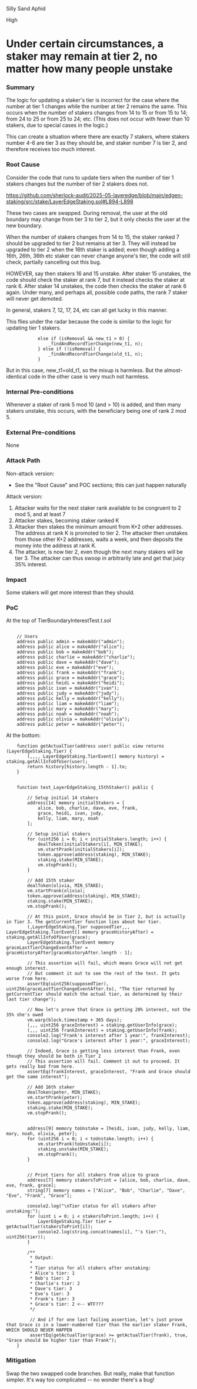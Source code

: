 Silly Sand Aphid

High

# Under certain circumstances, a staker may remain at tier 2, no matter how many people unstake

### Summary

The logic for updating a staker's tier is incorrect for the case where the number at tier 1 changes while the number at tier 2 remains the same. This occurs when the number of stakers changes from 14 to 15 or from 15 to 14; from 24 to 25 or from 25 to 24; etc. (This does not occur with fewer than 10 stakers, due to special cases in the logic.)

This can create a situation where there are exactly 7 stakers, where stakers number 4-6 are tier 3 as they should be, and staker number 7 is tier 2, and therefore receives too much interest.

### Root Cause

Consider the code that runs to update tiers when the number of tier 1 stakers changes but the number of tier 2 stakers does not.

https://github.com/sherlock-audit/2025-05-layeredge/blob/main/edgen-staking/src/stake/LayerEdgeStaking.sol#L894-L898

These two cases are swapped. During removal, the user at the old boundary may change from tier 3 to tier 2, but it only checks the user at the new boundary.

When the number of stakers changes from 14 to 15, the staker ranked 7 should be upgraded to tier 2 but remains at tier 3. They will instead be upgraded to tier 2 when the 16th staker is added; even though adding a 16th, 26th, 36th etc staker can never change anyone's tier, the code will still check, partially cancelling out this bug.

HOWEVER, say then stakers 16 and 15 unstake. After staker 15 unstakes, the code should check the staker at rank 7, but it instead checks the staker at rank 6. After staker 14 unstakes, the code then checks the staker at rank 6 again.  Under many, and perhaps all, possible code paths, the rank 7 staker will never get demoted.

In general, stakers 7, 12, 17, 24, etc can all get lucky in this manner.

This flies under the radar because the code is similar to the logic for updating tier 1 stakers.

```solidity
            else if (isRemoval && new_t1 > 0) {
                _findAndRecordTierChange(new_t1, n);
            } else if (!isRemoval) {
                _findAndRecordTierChange(old_t1, n);
            }
```

But in this case, new_t1=old_t1, so the mixup is harmless. But the almost-identical code in the other case is very much not harmless.

### Internal Pre-conditions

Whenever a staker of rank 5 mod 10 (and > 10) is added, and then many stakers unstake, this occurs, with the beneficiary being one of rank 2 mod 5.

### External Pre-conditions

None

### Attack Path

Non-attack version:
* See the "Root Cause" and POC sections; this can just happen naturally

Attack version:

1. Attacker waits for the next staker rank available to be congruent to 2 mod 5, and at least 7
2. Attacker stakes, becoming staker ranked K
3. Attacker then stakes the minimum amount from K+2 other addresses. The address at rank K is promoted to tier 2. The attacker then unstakes from those other K+2 addresses, waits a week, and then deposits the money into the address at rank K.
4. The attacker, is now tier 2, even though the next many stakers will be tier 3. The attacker can thus swoop in arbitrarily late and get that juicy 35% interest.

### Impact

Some stakers will get more interest than they should.

### PoC

At the top of TierBoundaryInterestTest.t.sol

```solidity

    // Users
    address public admin = makeAddr("admin");
    address public alice = makeAddr("alice");
    address public bob = makeAddr("bob");
    address public charlie = makeAddr("charlie");
    address public dave = makeAddr("dave");
    address public eve = makeAddr("eve");
    address public frank = makeAddr("frank");
    address public grace = makeAddr("grace");
    address public heidi = makeAddr("heidi");
    address public ivan = makeAddr("ivan");
    address public judy = makeAddr("judy");
    address public kelly = makeAddr("kelly");
    address public liam = makeAddr("liam");
    address public mary = makeAddr("mary");
    address public noah = makeAddr("noah");
    address public olivia = makeAddr("olivia");
    address public peter = makeAddr("peter");
```

At the bottom:


```solidity
    function getActualTier(address user) public view returns (LayerEdgeStaking.Tier) {
        (,,,, LayerEdgeStaking.TierEvent[] memory history) = staking.getAllInfoOfUser(user);
        return history[history.length - 1].to;
    }


    function test_LayerEdgeStaking_15thStaker() public {

        // Setup initial 14 stakers
        address[14] memory initialStakers = [
            alice, bob, charlie, dave, eve, frank,
            grace, heidi, ivan, judy,
            kelly, liam, mary, noah
        ];
        
        // Setup initial stakers
        for (uint256 i = 0; i < initialStakers.length; i++) {
            dealToken(initialStakers[i], MIN_STAKE);
            vm.startPrank(initialStakers[i]);
            token.approve(address(staking), MIN_STAKE);
            staking.stake(MIN_STAKE);
            vm.stopPrank();
        }

        // Add 15th staker
        dealToken(olivia, MIN_STAKE);
        vm.startPrank(olivia);
        token.approve(address(staking), MIN_STAKE);
        staking.stake(MIN_STAKE);
        vm.stopPrank();

        // At this point, Grace should be in Tier 2, but is actually in Tier 3. The getCurrentTier function lies about her tier.
        (,LayerEdgeStaking.Tier supposedTier,,, LayerEdgeStaking.TierEvent[] memory graceHistoryAfter) = staking.getAllInfoOfUser(grace);
        LayerEdgeStaking.TierEvent memory graceLastTierChangeEventAfter = graceHistoryAfter[graceHistoryAfter.length - 1];

        // This assertion will fail, which means Grace will not get enough interest.
        // But comment it out to see the rest of the test. It gets worse from here.
        assertEq(uint256(supposedTier), uint256(graceLastTierChangeEventAfter.to), "The tier returned by getCurrentTier should match the actual tier, as determined by their last tier change");

        // Now let's prove that Grace is getting 20% interest, not the 35% she's owed
        vm.warp(block.timestamp + 365 days);
        (,,, uint256 graceInterest) = staking.getUserInfo(grace);
        (,,, uint256 frankInterest) = staking.getUserInfo(frank);
        console2.log("Frank's interest after 1 year:", frankInterest);
        console2.log("Grace's interest after 1 year:", graceInterest);

        // Indeed, Grace is getting less interest than Frank, even though they should be both in Tier 2
        // This assertion will fail. Comment it out to proceed. It gets really bad from here.
        assertEq(frankInterest, graceInterest, "Frank and Grace should get the same interest");
        
        // Add 16th staker
        dealToken(peter, MIN_STAKE);
        vm.startPrank(peter);
        token.approve(address(staking), MIN_STAKE);
        staking.stake(MIN_STAKE);
        vm.stopPrank();


        address[9] memory toUnstake = [heidi, ivan, judy, kelly, liam, mary, noah, olivia, peter];
        for (uint256 i = 0; i < toUnstake.length; i++) {
            vm.startPrank(toUnstake[i]);
            staking.unstake(MIN_STAKE);
            vm.stopPrank();
        }


        // Print tiers for all stakers from alice to grace
        address[7] memory stakersToPrint = [alice, bob, charlie, dave, eve, frank, grace];
        string[7] memory names = ["Alice", "Bob", "Charlie", "Dave", "Eve", "Frank", "Grace"];
        
        console2.log("\nTier status for all stakers after unstaking:");
        for (uint i = 0; i < stakersToPrint.length; i++) {
            LayerEdgeStaking.Tier tier = getActualTier(stakersToPrint[i]);
            console2.log(string.concat(names[i], "'s tier:"), uint256(tier));
        }

        /**
         * Output:
         *
         * Tier status for all stakers after unstaking:
         * Alice's tier: 1
         * Bob's tier: 2
         * Charlie's tier: 2
         * Dave's tier: 3
         * Eve's tier: 3
         * Frank's tier: 3
         * Grace's tier: 2 <-- WTF???
         */

         // And if for one last failing assertion, let's just prove that Grace is in a lower-numbered tier than the earlier staker Frank, WHICH SHOULD NEVER HAPPEN
         assertEq(getActualTier(grace) >= getActualTier(frank), true, "Grace should be higher tier than Frank");
    }
```

### Mitigation

Swap the two swapped code branches. But really, make that function simpler. It's way too complicated -- no wonder there's a bug!
